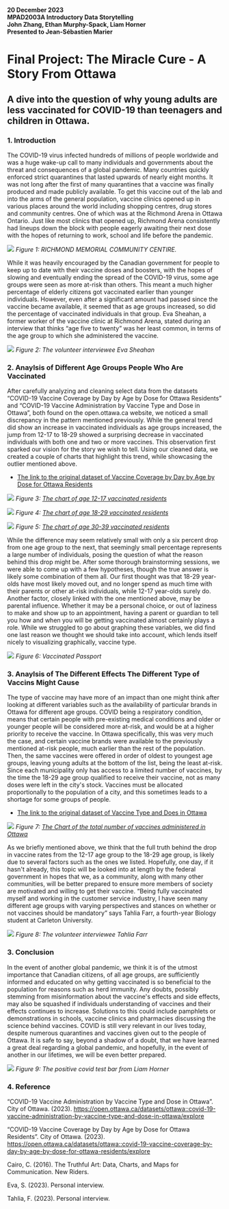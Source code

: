 **20 December 2023**<br>
**MPAD2003A Introductory Data Storytelling**<br>
**John Zhang, Ethan Murphy-Spack, Liam Horner**<br>
**Presented to Jean-Sébastien Marier**<br>

# Final Project: The Miracle Cure - A Story From Ottawa

## A dive into the question of why young adults are less vaccinated for COVID-19 than teenagers and children in Ottawa.

### 1. Introduction

The COVID-19 virus infected hundreds of millions of people worldwide and was a huge wake-up call to many individuals and governments about the threat and consequences of a global pandemic. Many countries quickly enforced strict quarantines that lasted upwards of nearly eight months. It was not long after the first of many quarantines that a vaccine was finally produced and made publicly available. To get this vaccine out of the lab and into the arms of the general population, vaccine clinics opened up in various places around the world including shopping centres, drug stores and community centres. One of which was at the Richmond Arena in Ottawa Ontario. Just like most clinics that opened up, Richmond Arena consistently had lineups down the block with people eagerly awaiting their next dose with the hopes of returning to work, school and life before the pandemic. 

![](Picture1.png)
*Figure 1: RICHMOND MEMORIAL COMMUNITY CENTIRE.*

While it was heavily encouraged by the Canadian government for people to keep up to date with their vaccine doses and boosters, with the hopes of slowing and eventually ending the spread of the COVID-19 virus, some age groups were seen as more at-risk than others. This meant a much higher percentage of elderly citizens got vaccinated earlier than younger individuals. However, even after a significant amount had passed since the vaccine became available, it seemed that as age groups increased, so did the percentage of vaccinated individuals in that group. Eva Sheahan, a former worker of the vaccine clinic at Richmond Arena, stated during an interview that thinks “age five to twenty” was her least common, in terms of the age group to which she administered the vaccine.

![](Picture2.png)
*Figure 2: The volunteer interviewee Eva Sheahan*

### 2. Anaylsis of Different Age Groups People Who Are Vaccinated

After carefully analyzing and cleaning select data from the datasets “COVID-19 Vaccine Coverage by Day by Age by Dose for Ottawa Residents” and “COVID-19 Vaccine Administration by Vaccine Type and Dose in Ottawa”, both found on the open.ottawa.ca website, we noticed a small discrepancy in the pattern mentioned previously. While the general trend did show an increase in vaccinated individuals as age groups increased, the jump from 12-17 to 18-29 showed a surprising decrease in vaccinated individuals with both one and two or more vaccines. This observation first sparked our vision for the story we wish to tell. Using our cleaned data, we created a couple of charts that highlight this trend, while showcasing the outlier mentioned above.

* [The link to the original dataset of Vaccine Coverage by Day by Age by Dose for Ottawa Residents](https://open.ottawa.ca/datasets/ottawa::covid-19-vaccine-coverage-by-day-by-age-by-dose-for-ottawa-residents/explore)

![](Picture3.png)
*Figure 3: [The chart of age 12-17 vaccinated residents](https://datawrapper.dwcdn.net/Wugf0/1/)*

![](Picture4.png)
*Figure 4: [The chart of age 18-29 vaccinated residents](https://datawrapper.dwcdn.net/wah0D/1/)*

![](Picture5.png)
*Figure 5: [The chart of age 30-39 vaccinated residents](https://datawrapper.dwcdn.net/O1Vc2/1/)*


While the difference may seem relatively small with only a six percent drop from one age group to the next, that seemingly small percentage represents a large number of individuals, posing the question of what the reason behind this drop might be. After some thorough brainstorming sessions, we were able to come up with a few hypotheses, though the true answer is likely some combination of them all. Our first thought was that 18-29 year-olds have most likely moved out, and no longer spend as much time with their parents or other at-risk individuals, while 12-17 year-olds surely do. Another factor, closely linked with the one mentioned above, may be parental influence. Whether it may be a personal choice, or out of laziness to make and show up to an appointment, having a parent or guardian to tell you how and when you will be getting vaccinated almost certainly plays a role. While we struggled to go about graphing these variables, we did find one last reason we thought we should take into account, which lends itself nicely to visualizing graphically, vaccine type.

![](Picture6.png)
*Figure 6: Vaccinated Passport*

### 3. Anaylsis of The Different Effects The  Different Type of Vaccins Might Cause

The type of vaccine may have more of an impact than one might think after looking at different variables such as the availability of particular brands in Ottawa for different age groups. COVID being a respiratory condition, means that certain people with pre-existing medical conditions and older or younger people will be considered more at-risk, and would be at a higher priority to receive the vaccine. In Ottawa specifically, this was very much the case, and certain vaccine brands were available to the previously mentioned at-risk people, much earlier than the rest of the population. Then, the same vaccines were offered in order of oldest to youngest age groups, leaving young adults at the bottom of the list, being the least at-risk. Since each municipality only has access to a limited number of vaccines, by the time the 18-29 age group qualified to receive their vaccine, not as many doses were left in the city's stock. Vaccines must be allocated proportionally to the population of a city, and this sometimes leads to a shortage for some groups of people.

* [The link to the original dataset of Vaccine Type and Does in Ottawa](https://open.ottawa.ca/datasets/ottawa::covid-19-vaccine-administration-by-vaccine-type-and-dose-in-ottawa/explore)

![](Picture7.png)
*Figure 7: [The Chart of the total number of vaccines administered in Ottawa](https://datawrapper.dwcdn.net/IYijQ/6/)*

As we briefly mentioned above, we think that the full truth behind the drop in vaccine rates from the 12-17 age group to the 18-29 age group, is likely due to several factors such as the ones we listed. Hopefully, one day, if it hasn't already, this topic will be looked into at length by the federal government in hopes that we, as a community, along with many other communities, will be better prepared to ensure more members of society are motivated and willing to get their vaccine. “Being fully vaccinated myself and working in the customer service industry, I have seen many different age groups with varying perspectives and stances on whether or not vaccines should be mandatory” says Tahlia Farr, a fourth-year Biology student at Carleton University.

![](Picture8.png)
*Figure 8: The volunteer interviewee Tahlia Farr*

### 3. Conclusion

In the event of another global pandemic, we think it is of the utmost importance that Canadian citizens, of all age groups, are sufficiently informed and educated on why getting vaccinated is so beneficial to the population for reasons such as herd immunity. Any doubts, possibly stemming from misinformation about the vaccine's effects and side effects, may also be squashed if individuals understanding of vaccines and their effects continues to increase. Solutions to this could include pamphlets or demonstrations in schools, vaccine clinics and pharmacies discussing the science behind vaccines. COVID is still very relevant in our lives today, despite numerous quarantines and vaccines given out to the people of Ottawa. It is safe to say, beyond a shadow of a doubt, that we have learned a great deal regarding a global pandemic, and hopefully, in the event of another in our lifetimes, we will be even better prepared.

![](Picture9.png)
*Figure 9: The positive covid test bar from Liam Horner*

### 4. Reference

“COVID-19 Vaccine Administration by Vaccine Type and Dose in Ottawa”. City of Ottawa. (2023). https://open.ottawa.ca/datasets/ottawa::covid-19-vaccine-administration-by-vaccine-type-and-dose-in-ottawa/explore

“COVID-19 Vaccine Coverage by Day by Age by Dose for Ottawa Residents”. City of Ottawa. (2023). https://open.ottawa.ca/datasets/ottawa::covid-19-vaccine-coverage-by-day-by-age-by-dose-for-ottawa-residents/explore

Cairo, C. (2016). The Truthful Art: Data, Charts, and Maps for Communication. New Riders. 

Eva, S. (2023). Personal interview.

Tahlia, F. (2023). Personal interview.

